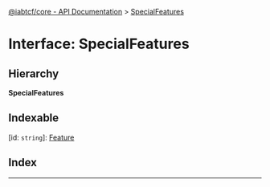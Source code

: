 [@iabtcf/core - API Documentation](../README.md) > [SpecialFeatures](../interfaces/specialfeatures.md)

# Interface: SpecialFeatures

## Hierarchy

**SpecialFeatures**

## Indexable

\[id: `string`\]:&nbsp;[Feature](feature.md)
## Index

---


